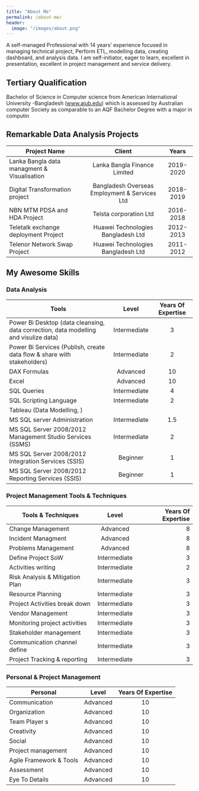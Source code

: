 ```yaml
---
title: "About Me"
permalink: /about-me/
header:
  image: "/images/about.png"
---
```


 A self-managed Professional with 14 years’ experience focused in managing technical project, Perform ETL, modelling data, creating dashboard, and analysis data. I am self-initiator, eager to learn, excellent in presentation, excellent in project management and service delivery.

## Tertiary Qualification 

Bachelor of Science in Computer science from American International University -Bangladesh 
(www.aiub.edu) which is assessed by Australian computer Society as comparable to an AQF Bachelor Degree with a major in computin 

## Remarkable Data Analysis Projects

| Project Name                                     |Client                                          | Years                            |
| -------------------------------------------------|:----------------------------------------------:| :-------------------------------:|
| Lanka Bangla data managment & Visualisation      | Lanka Bangla Finance Limited                   | 2019-2020                        |
| Digital Transformation project                   | Bangladesh Overseas Employment & Services Ltd  | 2018-2019                        |
| NBN MTM PDSA and HDA Project                     | Telsta corporation Ltd                         | 2016-2018                        |
| Teletalk exchange deployment Project             | Huawei Technologies Bangladesh Ltd             | 2012-2013                        |
| Telenor Network Swap Project                     | Huawei Technologies Bangladesh Ltd             | 2011-2012                        |

## My Awesome Skills


### Data Analysis 

| Tools                                                                                        |Level                   | Years Of Expertise               |
| -------------------------------------------------------------------------------------------- |:----------------------:| :-------------------------------:|
| Power Bi Desktop (data cleansing, data correction, data modelling and visulize data)         | Intermediate           | 3                                |
| Power Bi Services (Publish, create data flow & share with stakeholders)                      | Intermediate           | 2                                |
| DAX Formulas                                                                                 | Advanced               | 10                               |
| Excel                                                                                        | Advanced               | 10                               |
| SQL Queries                                                                                  | Intermediate           | 4                                |
| SQL Scripting Language                                                                       | Intermediate           | 2                                |
| Tableau (Data Modelling, )                                                                                      | 
| MS SQL server Administration                                                                 | Intermediate           | 1.5                              |
| MS SQL Server 2008/2012 Management Studio Services (SSMS)                                    | Intermediate           | 2                                |
| MS SQL Server 2008/2012 Integration Services (SSIS)                                          | Beginner               | 1                                |
| MS SQL Server 2008/2012 Reporting Services (SSIS)                                            | Beginner               | 1                                |


### Project Management Tools & Techniques 

|            Tools & Techniques                  |         Level          |      Years Of Expertise          |
| ---------------------------------------------- |:----------------------:| --------------------------------:|
| Change Management                              |  Advanced              | 8                                |
| Incident Managment                             |  Advanced              | 8                                |
| Problems Management                            |  Advanced              | 8                                |
| Define Project SoW                             |  Intermediate          | 3                                |
| Activities writing                             |  Intermediate          | 2                                |
| Risk Analysis & Mitigation Plan                |  Intermediate          | 3                                |
| Resource Planning                              |  Intermediate          | 3                                |
| Project Activities break down                  |  Intermediate          | 3                                |
| Vendor Management                              |  Intermediate          | 3                                |
| Monitoring project activities                  |  Intermediate          | 3                                |
| Stakeholder management                         |  Intermediate          | 3                                |
| Communication channel define                   |  Intermediate          | 3                                |
| Project  Tracking & reporting                  |  Intermediate          | 3                                |


### Personal & Project Management
 
| Personal                                                                                    | Level                            | Years Of Expertise               |
| ------------------------------------------------------------------------------------------- |:--------------------------------:| :-------------------------------:|
| Communication                                                                               | Advanced                         | 10                               |
| Organization                                                                                | Advanced                         | 10                               |
| Team Player s                                                                               | Advanced                         | 10                               |
| Creativity                                                                                  | Advanced                         | 10                               |
| Social                                                                                      | Advanced                         | 10                               |
| Project management                                                                          | Advanced                         | 10                               |
| Agile Framework & Tools                                                                     | Advanced                         | 10                               |
| Assessment                                                                                  | Advanced                         | 10                               |
| Eye To Details                                                                              | Advanced                         | 10                               |





  